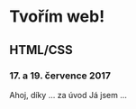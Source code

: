 <!-- .slide: data-state="c-slide-half" -->

# Tvořím web!
## HTML/CSS
### 17. a 19. července 2017

>>>
Ahoj, díky ... za úvod
Já jsem ...

